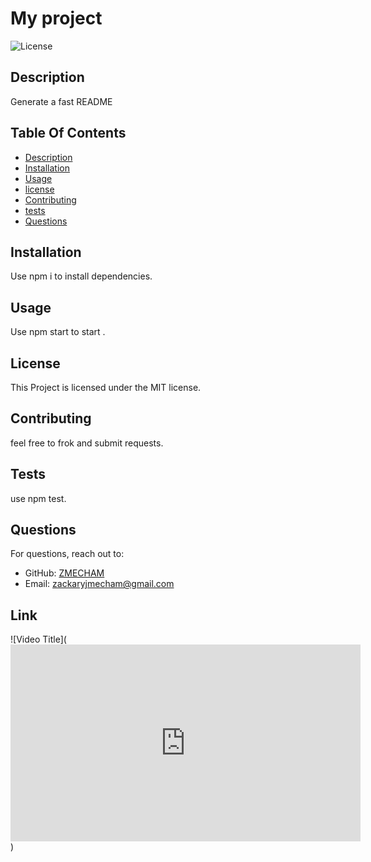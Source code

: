    # My project
  ![License](https://img.shields.io/badge/license-MIT-blue.svg)
  ## Description
  Generate a fast README
   ## Table Of Contents
  - [Description](#description)
  - [Installation](#installation)
  - [Usage](#usage)
  - [license](#license)
  - [Contributing](#contributing)
  - [tests](#tests)
  - [Questions](#questions)
    
## Installation
  Use npm i to install dependencies.
    
## Usage
Use npm start to start .
    
## License
This Project is licensed under the MIT license.
    
## Contributing
feel free to frok and submit requests.
    
## Tests
use npm test.
    
## Questions
For questions, reach out to:
- GitHub: [ZMECHAM](https://github.com/ZMECHAM)
- Email: [zackaryjmecham@gmail.com](mailto:zack)
## Link
![Video Title](<iframe width="560" height="315" src="https://www.youtube.com/embed/pYaj5iNLIAs?si=98Gv739VYuNNTghO" title="YouTube video player" frameborder="0" allow="accelerometer; autoplay; clipboard-write; encrypted-media; gyroscope; picture-in-picture; web-share" referrerpolicy="strict-origin-when-cross-origin" allowfullscreen></iframe>)
    

